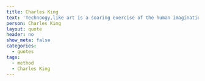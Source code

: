 ```yaml
---
title: Charles King
text: 'Technoogy,like art is a soaring exercise of the human imagination '
person: Charles King
layout: quote
header: no
show_meta: false
categories:
  - quotes
tags:
  - method
  - Charles King
---
```

